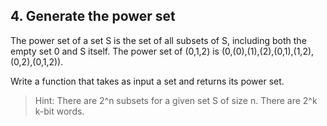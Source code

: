 ## 4. Generate the power set

The power set of a set S is the set of all subsets of S, including both the empty set 0 and S itself.
The power set of (0,1,2) is (0,(0),(1),(2),(0,1),(1,2),(0,2),(0,1,2)).


Write a function that takes as input a set and returns its power set.

> Hint: There are 2^n subsets for a given set S of size n. There are 2^k k-bit words.